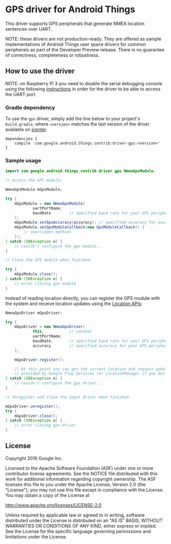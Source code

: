 GPS driver for Android Things
=================================

This driver supports GPS peripherals that generate NMEA location sentences over UART.

NOTE: these drivers are not production-ready. They are offered as sample
implementations of Android Things user space drivers for common peripherals
as part of the Developer Preview release. There is no guarantee
of correctness, completeness or robustness.

How to use the driver
---------------------

NOTE: on Raspberry Pi 3 you need to disable the serial debugging console using
the following [instructions][pi3-instructions] in order for the driver to be
able to access the UART port.

### Gradle dependency

To use the `gps` driver, simply add the line below to your project's `build.gradle`,
where `<version>` matches the last version of the driver available on [jcenter][jcenter].

```
dependencies {
    compile 'com.google.android.things.contrib:driver-gps:<version>'
}
```

### Sample usage

```java
import com.google.android.things.contrib.driver.gps.NmeaGpsModule;

// Access the GPS module:

NmeaGpsModule mGpsModule;

try {
    mGpsModule = new NmeaGpsModule(
            uartPortName,
            baudRate        // specified baud rate for your GPS peripheral
    );
    mGpsModule.setGpsAccuracy(accuracy); // specified accuracy for your GPS peripheral
    mGpsModule.setGpsModuleCallback(new GpsModuleCallback() {
        // overridden methods
    });
} catch (IOException e) {
    // couldn't configure the gps module...
}

// Close the GPS module when finished:

try {
    mGpsModule.close();
} catch (IOException e) {
    // error closing gps module
}
```

Instead of reading location directly, you can register the GPS module with the system and receive
location updates using the [Location APIs][location]:
```java
NmeaGpsDriver mGpsDriver;

try {
    mGpsDriver = new NmeaGpsDriver(
            this,           // context
            uartPortName,
            baudRate,       // specified baud rate for your GPS peripheral
            accuracy        // specified accuracy for your GPS peripheral
    );

    mGpsDriver.register();

    // At this point you can get the current location and request updates using the location APIs
    // provided by Google Play Services (or LocationManager if you don't have Play Services).
} catch (IOException e) {
    // couldn't configure the gps driver...
}

// Unregister and close the input driver when finished:

mGpsDriver.unregister();
try {
    mGpsDriver.close();
} catch (IOException e) {
    // error closing gps driver
}
```

License
-------

Copyright 2016 Google Inc.

Licensed to the Apache Software Foundation (ASF) under one or more contributor
license agreements.  See the NOTICE file distributed with this work for
additional information regarding copyright ownership.  The ASF licenses this
file to you under the Apache License, Version 2.0 (the "License"); you may not
use this file except in compliance with the License.  You may obtain a copy of
the License at

  http://www.apache.org/licenses/LICENSE-2.0

Unless required by applicable law or agreed to in writing, software
distributed under the License is distributed on an "AS IS" BASIS, WITHOUT
WARRANTIES OR CONDITIONS OF ANY KIND, either express or implied.  See the
License for the specific language governing permissions and limitations under
the License.

[jcenter]: https://bintray.com/google/androidthings/contrib-driver-gps/_latestVersion
[location]: https://developer.android.com/training/location/index.html
[pi3-instructions]: https://developer.android.com/things/hardware/raspberrypi.html#disabling_the_console
